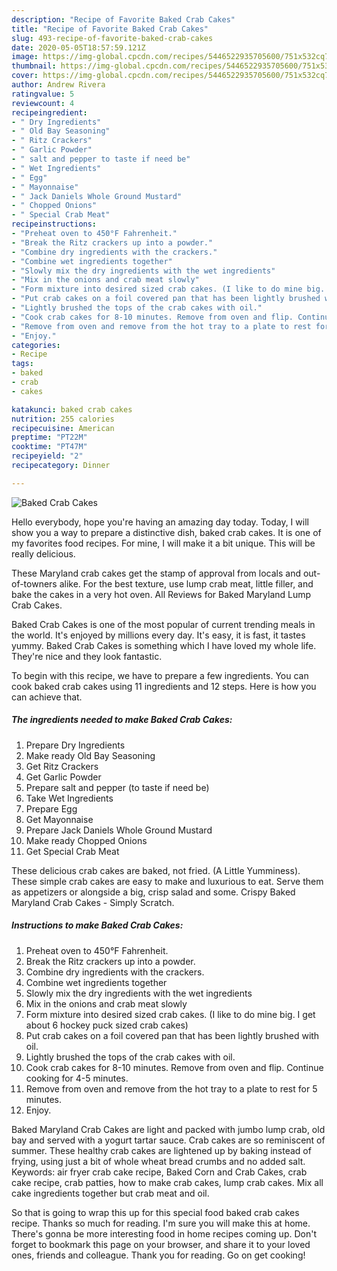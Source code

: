 ```yaml
---
description: "Recipe of Favorite Baked Crab Cakes"
title: "Recipe of Favorite Baked Crab Cakes"
slug: 493-recipe-of-favorite-baked-crab-cakes
date: 2020-05-05T18:57:59.121Z
image: https://img-global.cpcdn.com/recipes/5446522935705600/751x532cq70/baked-crab-cakes-recipe-main-photo.jpg
thumbnail: https://img-global.cpcdn.com/recipes/5446522935705600/751x532cq70/baked-crab-cakes-recipe-main-photo.jpg
cover: https://img-global.cpcdn.com/recipes/5446522935705600/751x532cq70/baked-crab-cakes-recipe-main-photo.jpg
author: Andrew Rivera
ratingvalue: 5
reviewcount: 4
recipeingredient:
- " Dry Ingredients"
- " Old Bay Seasoning"
- " Ritz Crackers"
- " Garlic Powder"
- " salt and pepper to taste if need be"
- " Wet Ingredients"
- " Egg"
- " Mayonnaise"
- " Jack Daniels Whole Ground Mustard"
- " Chopped Onions"
- " Special Crab Meat"
recipeinstructions:
- "Preheat oven to 450°F Fahrenheit."
- "Break the Ritz crackers up into a powder."
- "Combine dry ingredients with the crackers."
- "Combine wet ingredients together"
- "Slowly mix the dry ingredients with the wet ingredients"
- "Mix in the onions and crab meat slowly"
- "Form mixture into desired sized crab cakes. (I like to do mine big. I get about 6 hockey puck sized crab cakes)"
- "Put crab cakes on a foil covered pan that has been lightly brushed with oil."
- "Lightly brushed the tops of the crab cakes with oil."
- "Cook crab cakes for 8-10 minutes. Remove from oven and flip. Continue cooking for 4-5 minutes."
- "Remove from oven and remove from the hot tray to a plate to rest for 5 minutes."
- "Enjoy."
categories:
- Recipe
tags:
- baked
- crab
- cakes

katakunci: baked crab cakes 
nutrition: 255 calories
recipecuisine: American
preptime: "PT22M"
cooktime: "PT47M"
recipeyield: "2"
recipecategory: Dinner

---
```



![Baked Crab Cakes](https://img-global.cpcdn.com/recipes/5446522935705600/751x532cq70/baked-crab-cakes-recipe-main-photo.jpg)

Hello everybody, hope you're having an amazing day today. Today, I will show you a way to prepare a distinctive dish, baked crab cakes. It is one of my favorites food recipes. For mine, I will make it a bit unique. This will be really delicious.

These Maryland crab cakes get the stamp of approval from locals and out-of-towners alike. For the best texture, use lump crab meat, little filler, and bake the cakes in a very hot oven. All Reviews for Baked Maryland Lump Crab Cakes.

Baked Crab Cakes is one of the most popular of current trending meals in the world. It's enjoyed by millions every day. It's easy, it is fast, it tastes yummy. Baked Crab Cakes is something which I have loved my whole life. They're nice and they look fantastic.


To begin with this recipe, we have to prepare a few ingredients. You can cook baked crab cakes using 11 ingredients and 12 steps. Here is how you can achieve that.

<!--inarticleads1-->

##### The ingredients needed to make Baked Crab Cakes:

1. Prepare  Dry Ingredients
1. Make ready  Old Bay Seasoning
1. Get  Ritz Crackers
1. Get  Garlic Powder
1. Prepare  salt and pepper (to taste if need be)
1. Take  Wet Ingredients
1. Prepare  Egg
1. Get  Mayonnaise
1. Prepare  Jack Daniels Whole Ground Mustard
1. Make ready  Chopped Onions
1. Get  Special Crab Meat


These delicious crab cakes are baked, not fried. (A Little Yumminess). These simple crab cakes are easy to make and luxurious to eat. Serve them as appetizers or alongside a big, crisp salad and some. Crispy Baked Maryland Crab Cakes - Simply Scratch. 

<!--inarticleads2-->

##### Instructions to make Baked Crab Cakes:

1. Preheat oven to 450°F Fahrenheit.
1. Break the Ritz crackers up into a powder.
1. Combine dry ingredients with the crackers.
1. Combine wet ingredients together
1. Slowly mix the dry ingredients with the wet ingredients
1. Mix in the onions and crab meat slowly
1. Form mixture into desired sized crab cakes. (I like to do mine big. I get about 6 hockey puck sized crab cakes)
1. Put crab cakes on a foil covered pan that has been lightly brushed with oil.
1. Lightly brushed the tops of the crab cakes with oil.
1. Cook crab cakes for 8-10 minutes. Remove from oven and flip. Continue cooking for 4-5 minutes.
1. Remove from oven and remove from the hot tray to a plate to rest for 5 minutes.
1. Enjoy.


Baked Maryland Crab Cakes are light and packed with jumbo lump crab, old bay and served with a yogurt tartar sauce. Crab cakes are so reminiscent of summer. These healthy crab cakes are lightened up by baking instead of frying, using just a bit of whole wheat bread crumbs and no added salt. Keywords: air fryer crab cake recipe, Baked Corn and Crab Cakes, crab cake recipe, crab patties, how to make crab cakes, lump crab cakes. Mix all cake ingredients together but crab meat and oil. 

So that is going to wrap this up for this special food baked crab cakes recipe. Thanks so much for reading. I'm sure you will make this at home. There's gonna be more interesting food in home recipes coming up. Don't forget to bookmark this page on your browser, and share it to your loved ones, friends and colleague. Thank you for reading. Go on get cooking!
